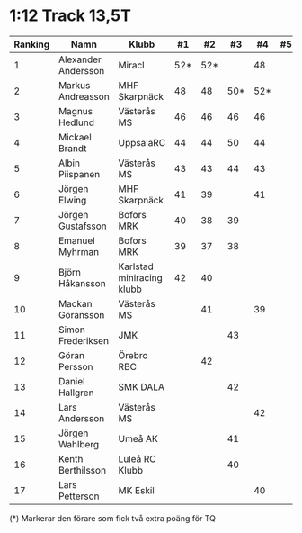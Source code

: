 # 1:12 Track 13,5T

| Ranking | Namn                | Klubb                     |  #1 |  #2 |  #3 |  #4 |  #5 | Final | Tot |
| ------- | ------------------- | ------------------------- | --- | --- | --- | --- | --- | ----- | --- |
| 1       | Alexander Andersson | Miracl                    | 52* | 52* |     | 48  |     |       | 152 |
| 2       | Markus Andreasson   | MHF Skarpnäck             | 48  | 48  | 50* | 52* |     |       | 150 |
| 3       | Magnus Hedlund      | Västerås MS               | 46  | 46  | 46  | 46  |     |       | 138 |
| 4       | Mickael Brandt      | UppsalaRC                 | 44  | 44  | 50  | 44  |     |       | 138 |
| 5       | Albin Piispanen     | Västerås MS               | 43  | 43  | 44  | 43  |     |       | 130 |
| 6       | Jörgen Elwing       | MHF Skarpnäck             | 41  | 39  |     | 41  |     |       | 121 |
| 7       | Jörgen Gustafsson   | Bofors MRK                | 40  | 38  | 39  |     |     |       | 117 |
| 8       | Emanuel Myhrman     | Bofors MRK                | 39  | 37  | 38  |     |     |       | 114 |
| 9       | Björn Håkansson     | Karlstad miniracing klubb | 42  | 40  |     |     |     |       | 82  |
| 10      | Mackan Göransson    | Västerås MS               |     | 41  |     | 39  |     |       | 80  |
| 11      | Simon Frederiksen   | JMK                       |     |     | 43  |     |     |       | 43  |
| 12      | Göran Persson       | Örebro RBC                |     | 42  |     |     |     |       | 42  |
| 13      | Daniel Hallgren     | SMK DALA                  |     |     | 42  |     |     |       | 42  |
| 14      | Lars Andersson      | Västerås MS               |     |     |     | 42  |     |       | 42  |
| 15      | Jörgen Wahlberg     | Umeå AK                   |     |     | 41  |     |     |       | 41  |
| 16      | Kenth Berthilsson   | Luleå RC Klubb            |     |     | 40  |     |     |       | 40  |
| 17      | Lars Petterson      | MK Eskil                  |     |     |     | 40  |     |       | 40  |

(*) Markerar den förare som fick två extra poäng för TQ
